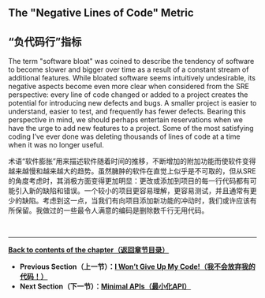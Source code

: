 ## **The "Negative Lines of Code" Metric**

## **“负代码行”指标**

The term "software bloat" was coined to describe the tendency of software to become slower and bigger over time as a result of a constant stream of additional features. While bloated software seems intuitively undesirable, its negative aspects become even more clear when considered from the SRE perspective: every line of code changed or added to a project creates the potential for introducing new defects and bugs. A smaller project is easier to understand, easier to test, and frequently has fewer defects. Bearing this perspective in mind, we should perhaps entertain reservations when we have the urge to add new features to a project. Some of the most satisfying coding I’ve ever done was deleting thousands of lines of code at a time when it was no longer useful.

术语“软件膨胀”用来描述软件随着时间的推移，不断增加的附加功能而使软件变得越来越慢和越来越大的趋势。虽然臃肿的软件在直觉上似乎是不可取的，但从SRE的角度考虑时，其消极方面变得更加明显：更改或添加到项目的每一行代码都有可能引入新的缺陷和错误。一个较小的项目更容易理解，更容易测试，并且通常有更少的缺陷。考虑到这一点，当我们有向项目添加新功能的冲动时，我们或许应该有所保留。我做过的一些最令人满意的编码是删除数千行无用代码。

<br>

---

**[Back to contents of the chapter（返回章节目录）](simplicity.md)**

* **Previous Section（上一节）：[I Won’t Give Up My Code!（我不会放弃我的代码！）](i_wont_give_up_my_code.md)**
* **Next Section（下一节）：[Minimal APIs（最小化API）](minimal_apis.md)**

